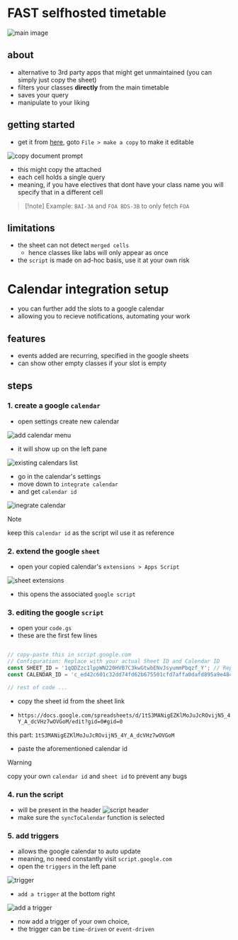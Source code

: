 # FAST selfhosted timetable

![main image](src/image.png)
## about

- alternative to 3rd party apps that might get unmaintained (you can simply just copy the sheet)
- filters your classes **directly** from the main timetable
- saves your query 
- manipulate to your liking

## getting started

- get it from [here](https://docs.google.com/spreadsheets/d/1tS3MANigEZKlMoJuJcROvijN5_4Y_A_dcVHz7wOVGoM/edit?gid=0#gid=0), goto `File > make a copy` to make it editable

![copy document prompt](src/image-3.png)

- this might copy the attached 
- each cell holds a single query
- meaning, if you have electives that dont have your class name you will specify that in a different cell



>[!note] Example:
> `BAI-3A` and `FOA BDS-3B` to only fetch `FOA`


## limitations
- the sheet can not detect `merged cells`
  - hence classes like labs will only appear as once
- the `script` is made on ad-hoc basis, use it at your own risk


#  Calendar integration setup

- you can further add the slots to a google calendar
- allowing you to recieve notifications, automating your work

## features
-  events added are recurring, specified in the google sheets
-  can show other empty classes if your slot is empty 

## steps

### 1. create a google `calendar`

- open settings create new calendar

![add calendar menu](src/image-1.png)

- it will show up on the left pane 

![existing calendars list](src/image-2.png)

- go in the calendar's settings 
- move down to `integrate calendar`
- and get `calendar id`

![inegrate calendar](src/image-4.png)

> [!Note]
> keep this `calendar id` as the script wil use it as reference

### 2. extend the google `sheet`

- open your copied calendar's `extensions > Apps Script`

![sheet extensions](src/image-5.png)

- this opens the associated `google script`

### 3. editing the google `script`

- open your `code.gs`
- these are the first few lines

``` js

// copy-paste this in script.google.com
// Configuration: Replace with your actual Sheet ID and Calendar ID
const SHEET_ID = '1qQDZzc1lppWN220HVB7C3kwGtwbENvJsyummPbqzf_Y'; // Replace with your Spreadsheet ID
const CALENDAR_ID = 'c_ed42c601c32dd74fd62b675501cfd7affa0dafd895a9e48422796bf6c0aa2fd0@group.calendar.google.com'; // Replace with your Calendar ID

// rest of code ...

```

- copy the sheet id from the sheet link

- `https://docs.google.com/spreadsheets/d/1tS3MANigEZKlMoJuJcROvijN5_4Y_A_dcVHz7wOVGoM/edit?gid=0#gid=0`

this part: `1tS3MANigEZKlMoJuJcROvijN5_4Y_A_dcVHz7wOVGoM`

- paste the aforementioned calendar id


> [!warning]
> copy your own `calendar id` and `sheet id`  to prevent any bugs

### 4. run the script

- will be present in the header
![script header](src/image-6.png)
- make sure the `syncToCalendar` function is selected

### 5. add triggers

- allows the google calendar to auto update
- meaning, no need constantly visit `script.google.com`
- open the `triggers` in the left pane

![trigger](src/image-7.png)

- `add a trigger` at the bottom right 

![add a trigger](src/image-8.png)

- now add a trigger of your own choice,
- the trigger can be `time-driven` or `event-driven`


